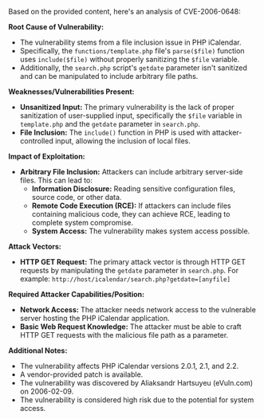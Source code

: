 Based on the provided content, here's an analysis of CVE-2006-0648:

**Root Cause of Vulnerability:**

*   The vulnerability stems from a file inclusion issue in PHP iCalendar.
*   Specifically, the `functions/template.php` file's `parse($file)` function uses `include($file)` without properly sanitizing the `$file` variable.
*   Additionally, the `search.php` script's `getdate` parameter isn't sanitized and can be manipulated to include arbitrary file paths.

**Weaknesses/Vulnerabilities Present:**

*   **Unsanitized Input:** The primary vulnerability is the lack of proper sanitization of user-supplied input, specifically the `$file` variable in `template.php` and the `getdate` parameter in `search.php`.
*   **File Inclusion:** The `include()` function in PHP is used with attacker-controlled input, allowing the inclusion of local files.

**Impact of Exploitation:**

*   **Arbitrary File Inclusion:** Attackers can include arbitrary server-side files. This can lead to:
    *   **Information Disclosure:** Reading sensitive configuration files, source code, or other data.
    *   **Remote Code Execution (RCE):** If attackers can include files containing malicious code, they can achieve RCE, leading to complete system compromise.
    *   **System Access:** The vulnerability makes system access possible.

**Attack Vectors:**

*   **HTTP GET Request:** The primary attack vector is through HTTP GET requests by manipulating the `getdate` parameter in `search.php`. For example: `http://host/icalendar/search.php?getdate=[anyfile]`

**Required Attacker Capabilities/Position:**

*   **Network Access:** The attacker needs network access to the vulnerable server hosting the PHP iCalendar application.
*   **Basic Web Request Knowledge:** The attacker must be able to craft HTTP GET requests with the malicious file path as a parameter.

**Additional Notes:**

*   The vulnerability affects PHP iCalendar versions 2.0.1, 2.1, and 2.2.
*   A vendor-provided patch is available.
*   The vulnerability was discovered by Aliaksandr Hartsuyeu (eVuln.com) on 2006-02-09.
*   The vulnerability is considered high risk due to the potential for system access.